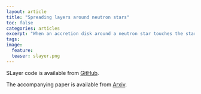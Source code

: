 ```yaml
---
layout: article
title: "Spreading layers around neutron stars"
toc: false
categories: articles
excerpt: "When an accretion disk around a neutron star touches the star, it can form a so-called spreading layer. In a work led by P. Abolmasov we designed a new 2D spectral code to simulate the dynamics of these layers. Code is, obviously, called SLayer""
tags: 
image:
  feature: 
  teaser: slayer.png
---
```


SLayer code is available from [GitHub](https://github.com/pabolmasov/SLayer).

The accompanying paper is available from [Arxiv](https://arxiv.org/abs/1910.09906).

